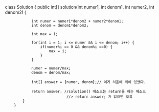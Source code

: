 class Solution {
			public int[] solution(int numer1, int denom1, int numer2, int denom2) {
				
				int numer = numer1*denom2 + numer2*denom1;
				int denom = denom1*denom2;
				
				int max = 1;
				
				for(int i = 1; i <= numer && i <= denom; i++) {
					if(numer%i == 0 && denom%i ==0) {
						max = i;
					}
				}
				
				numer = numer/max;
				denom = denom/max;
				
				int[] answer = {numer, denom};// 이게 처음에 위에 있었다.
				
				return answer; //solution() 메소드는 return을 하는 메소드 
								//> return answer; 가 없으면 오류
			}
		}
